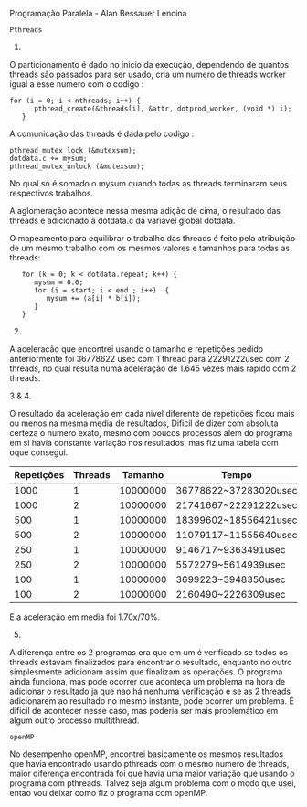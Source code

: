 Programação Paralela - Alan Bessauer Lencina 
```
Pthreads
```
1.
O particionamento é dado no inicio da execução, dependendo de quantos threads são passados para ser usado, cria um numero
de threads worker igual a esse numero com o codigo :
```
for (i = 0; i < nthreads; i++) {
      pthread_create(&threads[i], &attr, dotprod_worker, (void *) i);
   }
```
A comunicação das threads é dada pelo codigo :
```
pthread_mutex_lock (&mutexsum);
dotdata.c += mysum;
pthread_mutex_unlock (&mutexsum);
``` 
No qual só é somado o mysum quando todas as threads terminaram seus respectivos trabalhos.

A aglomeração acontece nessa mesma adição de cima, o resultado das threads é adicionado à dotdata.c da variavel global dotdata.

O mapeamento para equilibrar o trabalho das threads é feito pela atribuição de um mesmo trabalho com os mesmos valores e tamanhos para
todas as threads:
``` 
   for (k = 0; k < dotdata.repeat; k++) {
      mysum = 0.0;
      for (i = start; i < end ; i++)  {
         mysum += (a[i] * b[i]);
      }
   }
``` 
2.
A aceleração que encontrei usando o tamanho e repetições pedido anteriormente foi 36778622 usec com 1 thread
para 22291222usec com 2 threads, no qual resulta numa aceleração de 1.645 vezes mais rapido com 2 threads.

3 & 4.

O resultado da aceleração em cada nivel diferente de repetições ficou mais ou menos na mesma media de resultados,
Dificil de dizer com absoluta certeza o numero exato, mesmo com poucos processos alem do programa em si havia constante
variação nos resultados, mas fiz uma tabela com oque consegui.


| Repetições                                           | Threads  | Tamanho  | Tempo  | Aceleração |
| --------------------------------------------------------- | --------------------- | --------------- |-----|----|
|  1000|1                     |10000000                      |36778622~37283020usec |1|
|  1000               |2   |10000000 |21741667~22291222usec |1,68202x|
|  500             |  1                  | 10000000             |18399602~18556421usec |1|
|  500           |   2                |   10000000           |11079117~11555640usec |1,6373x|
|  250              |  1                     |  10000000               |9146717~9363491usec |1|
|  250               |  2                    |  10000000              |5572279~5614939usec |1,6975x|
|  100                       |  1                     | 10000000         |3699223~3948350usec |1|
|  100                                        | 2                      | 10000000              |2160490~2226309usec |1,742334x|

E a aceleração em media foi 1.70x/70%.

5.
A diferença entre os 2 programas era que em um é verificado se todos os threads estavam finalizados para encontrar o resultado,
enquanto no outro simplesmente adicionam assim que finalizam as operações.
O programa ainda funciona, mas pode ocorrer que aconteça um problema na hora de adicionar o resultado ja que nao há nenhuma verificação
e se as 2 threads adicionarem ao resultado no mesmo instante, pode ocorrer um problema.
É dificil de acontecer nesse caso, mas poderia ser mais problemático em algum outro processo multithread.

```
openMP
```

No desempenho openMP, encontrei basicamente os mesmos resultados que havia encontrado usando pthreads com o mesmo numero de threads,
maior diferença encontrada foi que havia uma maior variação que usando o programa com pthreads.
Talvez seja algum problema com o modo que usei, entao vou deixar como fiz o programa com openMP.

